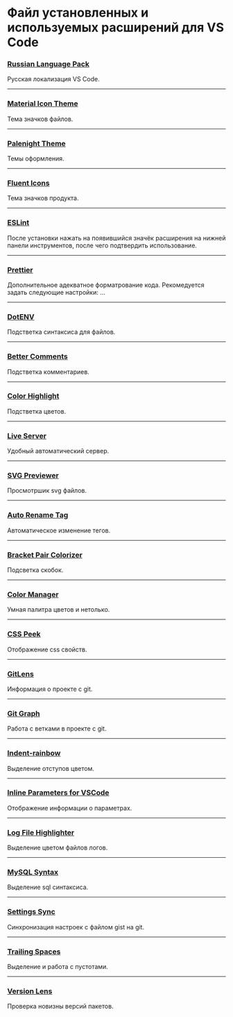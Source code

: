 # Файл установленных и используемых расширений для VS Code
### [Russian Language Pack](https://marketplace.visualstudio.com/items?itemName=MS-CEINTL.vscode-language-pack-ru)
Русская локализация VS Code.

---
### [Material Icon Theme](https://marketplace.visualstudio.com/items?itemName=PKief.material-icon-theme)
Тема значков файлов.

---
### [Palenight Theme](https://marketplace.visualstudio.com/items?itemName=whizkydee.material-palenight-theme)
Темы оформления.

---
### [Fluent Icons](https://marketplace.visualstudio.com/items?itemName=miguelsolorio.fluent-icons)
Тема значков продукта.

---
### [ESLint](https://marketplace.visualstudio.com/items?itemName=dbaeumer.vscode-eslint)
После установки нажать на появившийся значёк расширения на нижней панели инструментов, после чего подтвердить использование.

---
### [Prettier](https://marketplace.visualstudio.com/items?itemName=esbenp.prettier-vscode)
Дополнительное адекватное форматрование кода.
Рекомедуется задать следующие настройки: ...

---
### [DotENV](https://marketplace.visualstudio.com/items?itemName=mikestead.dotenv)
Подстветка синтаксиса для файлов.

---
### [Better Comments](https://marketplace.visualstudio.com/items?itemName=aaron-bond.better-comments)
Подстветка комментариев.

---
### [Color Highlight](https://marketplace.visualstudio.com/items?itemName=naumovs.color-highlight)
Подстветка цветов.

---
### [Live Server](https://marketplace.visualstudio.com/items?itemName=ritwickdey.LiveServer)
Удобный автоматический сервер.

---
### [SVG Previewer](https://marketplace.visualstudio.com/items?itemName=vitaliymaz.vscode-svg-previewer)
Просмотршик svg файлов.

---
### [Auto Rename Tag](https://marketplace.visualstudio.com/items?itemName=formulahendry.auto-rename-tag)
Автоматическое изменение тегов.

---
### [Bracket Pair Colorizer](https://marketplace.visualstudio.com/items?itemName=CoenraadS.bracket-pair-colorizer)
Подсветка скобок.

---
### [Color Manager](https://marketplace.visualstudio.com/items?itemName=RoyAction.color-manager)
Умная палитра цветов и нетолько.

---
### [CSS Peek](https://marketplace.visualstudio.com/items?itemName=pranaygp.vscode-css-peek)
Отображение css свойств.

---
### [GitLens](https://marketplace.visualstudio.com/items?itemName=eamodio.gitlens)
Информация о проекте с git.

---
### [Git Graph](https://marketplace.visualstudio.com/items?itemName=mhutchie.git-graph)
Работа с ветками в проекте с git.

---
### [Indent-rainbow](https://marketplace.visualstudio.com/items?itemName=oderwat.indent-rainbow)
Выделение отступов цветом.

---
### [Inline Parameters for VSCode](https://marketplace.visualstudio.com/items?itemName=liamhammett.inline-parameters)
Отображение информации о параметрах.

---
### [Log File Highlighter](https://marketplace.visualstudio.com/items?itemName=emilast.LogFileHighlighter)
Выделение цветом файлов логов.

---
### [MySQL Syntax](https://marketplace.visualstudio.com/items?itemName=jakebathman.mysql-syntax)
Выделение sql синтаксиса.

---
### [Settings Sync](https://marketplace.visualstudio.com/items?itemName=Shan.code-settings-sync)
Синхронизация настроек с файлом gist на git.

---
### [Trailing Spaces](https://marketplace.visualstudio.com/items?itemName=shardulm94.trailing-spaces)
Выделение и работа с пустотами.

---
### [Version Lens](https://marketplace.visualstudio.com/items?itemName=pflannery.vscode-versionlens)
Проверка новизны версий пакетов.